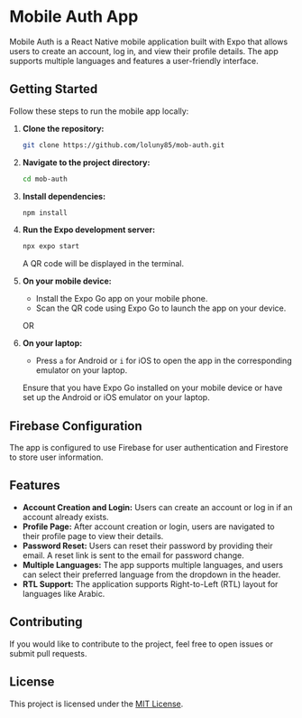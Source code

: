 # Mobile Auth App

Mobile Auth is a React Native mobile application built with Expo that allows users to create an account, log in, and view their profile details. The app supports multiple languages and features a user-friendly interface.

## Getting Started

Follow these steps to run the mobile app locally:

1. **Clone the repository:**

    ```bash
    git clone https://github.com/loluny85/mob-auth.git
    ```

2. **Navigate to the project directory:**

    ```bash
    cd mob-auth
    ```

3. **Install dependencies:**

    ```bash
    npm install
    ```

4. **Run the Expo development server:**

    ```bash
    npx expo start
    ```

    A QR code will be displayed in the terminal.

5. **On your mobile device:**
    - Install the Expo Go app on your mobile phone.
    - Scan the QR code using Expo Go to launch the app on your device.

    OR

6. **On your laptop:**
    - Press `a` for Android or `i` for iOS to open the app in the corresponding emulator on your laptop.

    Ensure that you have Expo Go installed on your mobile device or have set up the Android or iOS emulator on your laptop.

## Firebase Configuration

The app is configured to use Firebase for user authentication and Firestore to store user information. 

## Features

- **Account Creation and Login:** Users can create an account or log in if an account already exists.
- **Profile Page:** After account creation or login, users are navigated to their profile page to view their details.
- **Password Reset:** Users can reset their password by providing their email. A reset link is sent to the email for password change.
- **Multiple Languages:** The app supports multiple languages, and users can select their preferred language from the dropdown in the header.
- **RTL Support:** The application supports Right-to-Left (RTL) layout for languages like Arabic.

## Contributing

If you would like to contribute to the project, feel free to open issues or submit pull requests.

## License

This project is licensed under the [MIT License](LICENSE).
